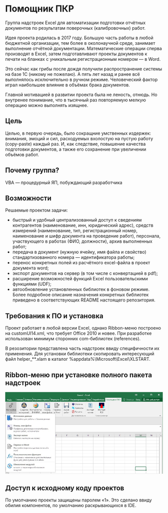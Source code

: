 # Помощник ПКР
Группа надстроек Excel для автоматизации подготовки отчётных документов по результатам поверочных (калибровочных) работ.

Идея проекта родилась в 2017 году. Большую часть работы в любой бюджетной организации, тем более в околонаучной среде, занимает выполнение отчётной документации.
Математические операции сперва производят в Excel, затем подготавливают проекты документов к печати на бланках с уникальным регистрационным номером — в Word. 

Это сейчас как грибы после дождя получили распространение системы на базе 1С (никому не пожелаю).
А пять лет назад и ранее всё выполнялось исключительно в ручном режиме. Человеческий фактор играл наибольшее влияние в объёмах брака документов.

Главной мотивацией в развитии проекта была не леность, отнюдь. Но внутренее понимание, что в тысячный раз повторяемую мелкую операцию можно выполнять изящнее. 

## Цель
Целью, в первую очередь, было сокращние умственных издержек: внимания, эмоций и сил, расходуемых вхолостую на пустую работу (copy-paste) каждый раз.
И, как следствие, повышение качества подготовки документов, а также его сохранение при увеличении объёмов работ.

## Почему группа?
VBA — процедурный ЯП, побуждающий разработчика 

## Возможности
Решаемые проектом задачи:
- быстрый и удобный централизованный доступ к сведениям контрагентов (наименование, инн, юридический адрес), средств измерений (наименование, тип, регистрационный номер, наименование и шифр документа на проведение работ), персонала, участвующего в работах (ФИО, должности), архив выполненных работ;
- передача в документ (нужную ячейку, имя файла и свойство) стандартизованного номера — идентификатора работы;
- перенос конкретных полей из расчётного excel-файла в проект документа word;
- экспорт документов на сервер (в том числе с конвертацией в pdf);
- расширение возможностей функций Excel пользовательскими функциями (UDF);
- автообновление установленных библиотек в фоновом режиме.
Более подробное описание назначения конкретных библиотек приведено в соответствующих README настоящего репозитория.

## Требования к ПО и установка 

Проект работает в любой версии Excel, однако Ribbon-меню построено на customUI14.xml, что требует Office 2010 и новее.
При разработке использован минимум сторонних com-библиотек (references).

В резозитории представлена часть надстроек ввиду специфичности их применения.
Для установки библиотеки скопировать интересующий файл helper_**.xlam в каталог %appdata%\Microsoft\Excel\XLSTART.

## Ribbon-меню при установке полного пакета надстроек

![Title](https://github.com/akolodka/VBA/blob/main/resources/helper_ribbonMenu.png)

## Доступ к исходному коду проектов 
По умолчанию проекты защищены паролем «1». Это сделано ввиду обилия компонентов, по умолчанию раскрывающихся в IDE.
